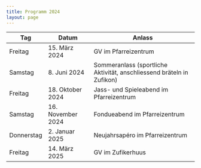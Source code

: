 ```yaml
---
title: Programm 2024
layout: page
---
```


Tag|Datum|Anlass
---|-----|------
Freitag | 15. März 2024 | GV im Pfarreizentrum
Samstag | 8. Juni 2024 | Sommeranlass (sportliche Aktivität, anschliessend bräteln in Zufikon)
Freitag | 18. Oktober 2024 | Jass- und Spieleabend im Pfarreizentrum
Samstag | 16. November 2024 | Fondueabend im Pfarreizentrum
Donnerstag | 2. Januar 2025 | Neujahrsapéro im Pfarreizentrum
Freitag | 14. März 2025 | GV im Zufikerhuus